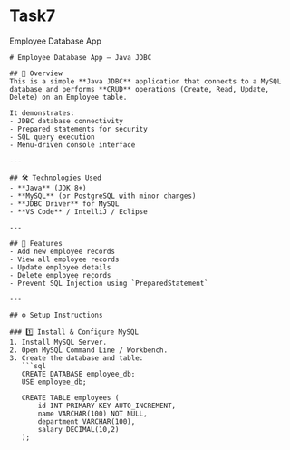 # Task7
Employee Database App
```
# Employee Database App – Java JDBC

## 📌 Overview
This is a simple **Java JDBC** application that connects to a MySQL database and performs **CRUD** operations (Create, Read, Update, Delete) on an Employee table.

It demonstrates:
- JDBC database connectivity
- Prepared statements for security
- SQL query execution
- Menu-driven console interface

---

## 🛠 Technologies Used
- **Java** (JDK 8+)
- **MySQL** (or PostgreSQL with minor changes)
- **JDBC Driver** for MySQL
- **VS Code** / IntelliJ / Eclipse

---

## 📂 Features
- Add new employee records
- View all employee records
- Update employee details
- Delete employee records
- Prevent SQL Injection using `PreparedStatement`

---

## ⚙️ Setup Instructions

### 1️⃣ Install & Configure MySQL
1. Install MySQL Server.
2. Open MySQL Command Line / Workbench.
3. Create the database and table:
   ```sql
   CREATE DATABASE employee_db;
   USE employee_db;

   CREATE TABLE employees (
       id INT PRIMARY KEY AUTO_INCREMENT,
       name VARCHAR(100) NOT NULL,
       department VARCHAR(100),
       salary DECIMAL(10,2)
   );
